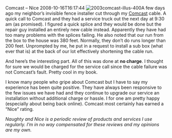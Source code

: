 Comcast – Nice
2008-10-16T16:17:44
![2003comcast-illus-400](/cdn/images/blog/ComcastNice_ACD2/2003comcastillus400.gif)A few days ago my neighbor’s invisible fence installer cut through my [Comcast](http://www.comcast.com) cable. A quick call to Comcast and they had a service truck out the next day at 9:30 am (as promised). I figured a quick splice and they would be done but the repair guy installed an entirely new cable instead. Apparently they have had too many problems with the splices failing. He also noted that our run from the box to the house was 380 feet. Normally, they don’t do runs longer than 200 feet. Unprompted by me, he put in a request to install a sub box (what ever that is) at the back of our lot effectively shortening the cable run.

And here’s the interesting part. All of this was done at **no charge**. I thought for sure we would be charged for the service call since the cable failure was not Comcast’s fault. Pretty cool in my book.

I know many people who gripe about Comcast but I have to say my experience has been quite positive. They have always been responsive to the few issues we have had and they continue to upgrade our service an installation without additional charge or hassle. I for one am pretty happy (especially about being back online). Comcast most certainly has earned a “Nice” rating.

_Naughty and Nice is a periodic review of products and services I use regularly. I’m in no way compensated for these reviews and my opinions are my own._
